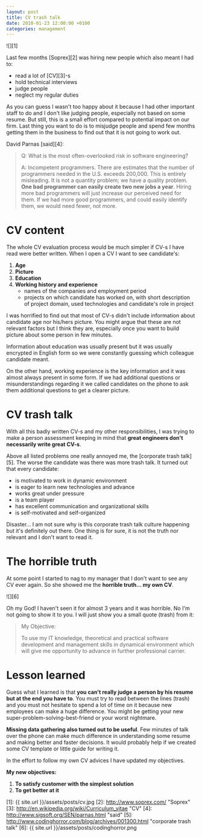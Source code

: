 ```yaml
---
layout: post
title: CV trash talk
date: 2010-01-23 12:00:00 +0100
categories: management
---
```


![][1]

Last few months [Soprex][2] was hiring new people which also meant I had to:

* read a lot of [CV][3]-s 
* hold technical interviews
* judge people
* neglect my regular duties

As you can guess I wasn't too happy about it because I had other important staff to do and I don't like judging people, especially not based on some resume.  But still, this is a small effort compared to potential impact on our firm. Last thing you want to do is to misjudge people and spend few months getting them in the business to find out that it is not going to work out. 

David Parnas [said][4]: 

>Q: What is the most often-overlooked risk in software engineering? 
>
>A: Incompetent programmers. There are estimates that the number of programmers needed in the U.S. exceeds 200,000. This is entirely misleading. It is not a quantity problem; we have a quality problem. **One bad programmer can easily create two new jobs a year**. Hiring more bad programmers will just increase our perceived need for them. If we had more good programmers, and could easily identify them, we would need fewer, not more. 
  
# CV content

The whole CV evaluation process would be much simpler if CV-s I have read were better written. When I open a CV I want to see candidate's:

1. **Age**
2. **Picture**
3. **Education**
4. **Working history and experience**
    * names of the companies and employment period 
    * projects on which candidate has worked on, with short description of project domain, used technologies and candidate's role in project

I was horrified to find out that most of CV-s didn't include information about candidate age nor his/hers picture. You might argue that these are not relevant factors but I think they are, especially once you want to build picture about some person in few minutes.

Information about education was usually present but it was usually encrypted in English form so we were constantly guessing which colleague candidate meant. 

On the other hand, working experience is the key information and it was almost always present in some form. If we had additional questions or misunderstandings regarding it we called candidates on the phone to ask them additional questions to get a clearer picture.

# CV trash talk
  
With all this badly written CV-s and my other responsibilities, I was trying to make a person assessment keeping in mind that **great engineers don't necessarily write great CV-s**. 

Above all listed problems one really annoyed me, the [corporate trash talk][5]. The worse the candidate was there was more trash talk. It turned out that every candidate:

* is motivated to work in dynamic environment 
* is eager to learn new technologies and advance 
* works great under pressure 
* is a team player 
* has excellent communication and organizational skills 
* is self-motivated and self-organized 
 
Disaster... I am not sure why is this corporate trash talk culture happening but it's definitely out there. One thing is for sure, it is not the truth nor relevant and I don't want to read it.

# The horrible truth

At some point I started to nag to my manager that I don't want to see any CV ever again. So she showed me the **horrible truth... my own CV**.

![][6]

Oh my God! I haven't seen it for almost 3 years and it was horrible. No I'm not going to show it to you. I will just show you a small quote (trash) from it:

>My Objective:
>
>To use my IT knowledge, theoretical and practical software development and management skills in dynamical environment which will give me opportunity to advance in further professional carrier. 
  
# Lesson learned

Guess what I learned is that **you can't really judge a person by his resume but at the end you have to**. You must try to read between the lines (trash) and you must not hesitate to spend a lot of time on it because new employees can make a huge difference. You might be getting your new super-problem-solving-best-friend or your worst nightmare.    
  
**Missing data gathering also turned out to be useful**. Few minutes of talk over the phone can make much difference in understanding some resume and making better and faster decisions. It would probably help if we created some CV template or little guide for writing it. 

In the effort to follow my own CV advices I have updated my objectives.

**My new objectives:**

1. **To satisfy customer with the simplest solution**
2. **To get better at it**


[1]: {{ site.url }}/assets/posts/cv.jpg
[2]: http://www.soprex.com/ "Soprex"
[3]: http://en.wikipedia.org/wiki/Curriculum_vitae "CV"
[4]: http://www.sigsoft.org/SEN/parnas.html "said"
[5]: http://www.codinghorror.com/blog/archives/001300.html "corporate trash talk"
[6]: {{ site.url }}/assets/posts/codinghorror.png
